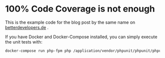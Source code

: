 # 100% Code Coverage is not enough
This is the example code for the blog post by the same name on [betterdevelopers.de](https://betterdevelopers.de) .

If you have Docker and Docker-Compose installed, you can simply execute the unit tests with:
```bash
docker-compose run php-fpm php /application/vendor/phpunit/phpunit/phpunit --configuration /application/phpunit/config.xml /application/test
```